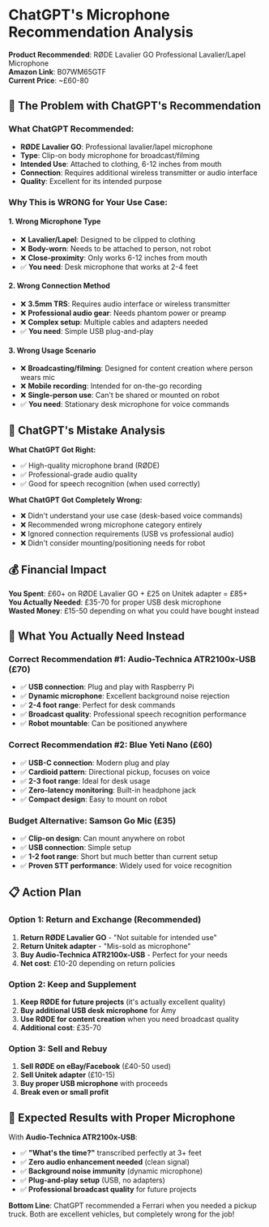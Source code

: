 # ChatGPT's Microphone Recommendation Analysis
**Product Recommended**: RØDE Lavalier GO Professional Lavalier/Lapel Microphone  
**Amazon Link**: B07WM65GTF  
**Current Price**: ~£60-80

## 🎯 **The Problem with ChatGPT's Recommendation**

### **What ChatGPT Recommended:**
- **RØDE Lavalier GO**: Professional lavalier/lapel microphone
- **Type**: Clip-on body microphone for broadcast/filming
- **Intended Use**: Attached to clothing, 6-12 inches from mouth
- **Connection**: Requires additional wireless transmitter or audio interface
- **Quality**: Excellent for its intended purpose

### **Why This is WRONG for Your Use Case:**

#### **1. Wrong Microphone Type**
- ❌ **Lavalier/Lapel**: Designed to be clipped to clothing
- ❌ **Body-worn**: Needs to be attached to person, not robot
- ❌ **Close-proximity**: Only works 6-12 inches from mouth
- ✅ **You need**: Desk microphone that works at 2-4 feet

#### **2. Wrong Connection Method**
- ❌ **3.5mm TRS**: Requires audio interface or wireless transmitter
- ❌ **Professional audio gear**: Needs phantom power or preamp
- ❌ **Complex setup**: Multiple cables and adapters needed
- ✅ **You need**: Simple USB plug-and-play

#### **3. Wrong Usage Scenario**
- ❌ **Broadcasting/filming**: Designed for content creation where person wears mic
- ❌ **Mobile recording**: Intended for on-the-go recording
- ❌ **Single-person use**: Can't be shared or mounted on robot
- ✅ **You need**: Stationary desk microphone for voice commands

## 🤦 **ChatGPT's Mistake Analysis**

**What ChatGPT Got Right:**
- ✅ High-quality microphone brand (RØDE)
- ✅ Professional-grade audio quality
- ✅ Good for speech recognition (when used correctly)

**What ChatGPT Got Completely Wrong:**
- ❌ Didn't understand your use case (desk-based voice commands)
- ❌ Recommended wrong microphone category entirely
- ❌ Ignored connection requirements (USB vs professional audio)
- ❌ Didn't consider mounting/positioning needs for robot

## 💰 **Financial Impact**

**You Spent**: £60+ on RØDE Lavalier GO + £25 on Unitek adapter = £85+  
**You Actually Needed**: £35-70 for proper USB desk microphone  
**Wasted Money**: £15-50 depending on what you could have bought instead

## 🎯 **What You Actually Need Instead**

### **Correct Recommendation #1: Audio-Technica ATR2100x-USB (£70)**
- ✅ **USB connection**: Plug and play with Raspberry Pi
- ✅ **Dynamic microphone**: Excellent background noise rejection
- ✅ **2-4 foot range**: Perfect for desk commands
- ✅ **Broadcast quality**: Professional speech recognition performance
- ✅ **Robot mountable**: Can be positioned anywhere

### **Correct Recommendation #2: Blue Yeti Nano (£60)**
- ✅ **USB-C connection**: Modern plug and play
- ✅ **Cardioid pattern**: Directional pickup, focuses on voice
- ✅ **2-3 foot range**: Ideal for desk usage
- ✅ **Zero-latency monitoring**: Built-in headphone jack
- ✅ **Compact design**: Easy to mount on robot

### **Budget Alternative: Samson Go Mic (£35)**
- ✅ **Clip-on design**: Can mount anywhere on robot
- ✅ **USB connection**: Simple setup
- ✅ **1-2 foot range**: Short but much better than current setup
- ✅ **Proven STT performance**: Widely used for voice recognition

## 📋 **Action Plan**

### **Option 1: Return and Exchange (Recommended)**
1. **Return RØDE Lavalier GO** - "Not suitable for intended use"
2. **Return Unitek adapter** - "Mis-sold as microphone"
3. **Buy Audio-Technica ATR2100x-USB** - Perfect for your needs
4. **Net cost**: £10-20 depending on return policies

### **Option 2: Keep and Supplement**
1. **Keep RØDE for future projects** (it's actually excellent quality)
2. **Buy additional USB desk microphone** for Amy
3. **Use RØDE for content creation** when you need broadcast quality
4. **Additional cost**: £35-70

### **Option 3: Sell and Rebuy**
1. **Sell RØDE on eBay/Facebook** (£40-50 used)
2. **Sell Unitek adapter** (£10-15)
3. **Buy proper USB microphone** with proceeds
4. **Break even or small profit**

## 🎯 **Expected Results with Proper Microphone**

With **Audio-Technica ATR2100x-USB**:
- ✅ **"What's the time?"** transcribed perfectly at 3+ feet
- ✅ **Zero audio enhancement needed** (clean signal)
- ✅ **Background noise immunity** (dynamic microphone)
- ✅ **Plug-and-play setup** (USB, no adapters)
- ✅ **Professional broadcast quality** for future projects

**Bottom Line**: ChatGPT recommended a Ferrari when you needed a pickup truck. Both are excellent vehicles, but completely wrong for the job!